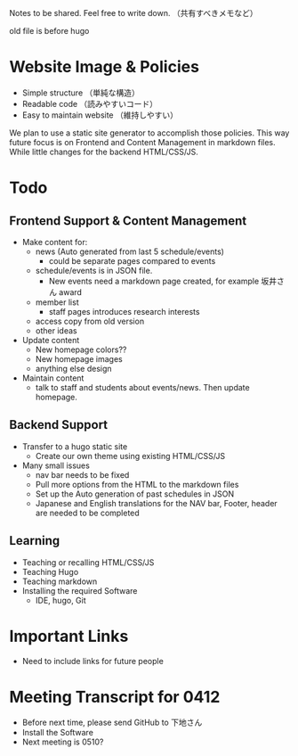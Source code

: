 Notes to be shared. Feel free to write down. （共有すべきメモなど）

old file is before hugo

# Website Image & Policies
* Simple structure （単純な構造）
* Readable code （読みやすいコード）
* Easy to maintain website （維持しやすい）

We plan to use a static site generator to accomplish those policies.  This way future focus is on Frontend and Content Management in markdown files.  While little changes for the backend HTML/CSS/JS.

# Todo
## Frontend Support & Content Management
* Make content for:
    * news (Auto generated from last 5 schedule/events)
        * could be separate pages compared to events
    * schedule/events is in JSON file.
        * New events need a markdown page created, for example 坂井さん award
    * member list
        * staff pages introduces research interests
    * access copy from old version
    * other ideas
* Update content
    * New homepage colors??
    * New homepage images
    * anything else design
* Maintain content
    * talk to staff and students about events/news.  Then update homepage.
## Backend Support
* Transfer to a hugo static site
    * Create our own theme using existing HTML/CSS/JS
* Many small issues
    * nav bar needs to be fixed
    * Pull more options from the HTML to the markdown files
    * Set up the Auto generation of past schedules in JSON
    * Japanese and English translations for the NAV bar, Footer, header are needed to be completed
## Learning
* Teaching or recalling HTML/CSS/JS
* Teaching Hugo
* Teaching markdown
* Installing the required Software
    * IDE, hugo, Git
# Important Links
* Need to include links for future people

# Meeting Transcript for 0412
* Before next time, please send GitHub to 下地さん
* Install the Software
* Next meeting is 0510?